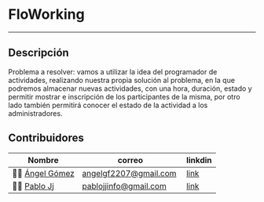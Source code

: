 # FloWorking
------------------------------------

## Descripción
Problema a resolver: vamos a utilizar la idea del programador de actividades, realizando nuestra propia solución al problema, en la que podremos almacenar nuevas actividades, con una hora, duración, estado y permitir mostrar e inscripción de los participantes de la misma, por otro lado también permitirá conocer el estado de la actividad a los administradores.

## Contribuidores
| Nombre | correo | linkdin |
|--------|--------|---------|
|👨‍💻 [Ángel Gómez](https://github.com/Angelgf22)| angelgf2207@gmail.com | [link](https://www.linkedin.com/in/%C3%A1ngel-g%C3%B3mez-ferrer-737761207/)|
|👨‍💻 [Pablo Jj](https://github.com/pablojj1808) | pablojjinfo@gmail.com |[link](https://www.linkedin.com/in/pablo-jj-60b262132/)|

